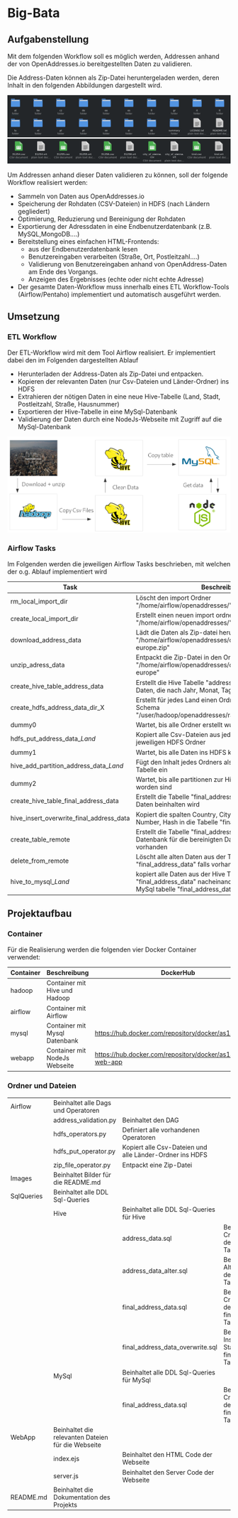 # Big-Bata

## Aufgabenstellung

Mit dem folgenden Workflow soll es möglich werden, Addressen anhand der von OpenAddresses.io
bereitgestellten Daten zu validieren. 

Die Address-Daten können als Zip-Datei heruntergeladen werden,
deren Inhalt in den folgenden Abbildungen dargestellt wird.

![Alt text](Images/address_data_folders.png "Workflow")
![Alt text](Images/address_data.png "Workflow") 

Um Addressen anhand dieser Daten validieren zu können,
soll der folgende Workflow realisiert werden:

* Sammeln von Daten aus OpenAddresses.io
* Speicherung der Rohdaten (CSV-Dateien) in HDFS (nach Ländern gegliedert)
* Optimierung, Reduzierung und Bereinigung der Rohdaten
* Exportierung der Adressdaten in eine Endbenutzerdatenbank (z.B. MySQL,MongoDB....)
* Bereitstellung eines einfachen HTML-Frontends:
  * aus der Endbenutzerdatenbank lesen
  * Benutzereingaben verarbeiten (Straße, Ort, Postleitzahl....)
  * Validierung von Benutzereingaben anhand von OpenAddress-Daten am Ende des Vorgangs.
  * Anzeigen des Ergebnisses (echte oder nicht echte Adresse)
* Der gesamte Daten-Workflow muss innerhalb eines ETL Workflow-Tools (Airflow/Pentaho) implementiert und automatisch ausgeführt werden.


## Umsetzung

### ETL Workflow

Der ETL-Workflow wird mit dem Tool Airflow realisiert.
Er implementiert dabei den im Folgenden dargestellten Ablauf

* Herunterladen der Address-Daten als Zip-Datei und entpacken.
* Kopieren der relevanten Daten (nur Csv-Dateien und Länder-Ordner) ins HDFS
* Extrahieren der nötigen Daten in eine neue Hive-Tabelle (Land, Stadt, Postleitzahl, Straße, Hausnummer)
* Exportieren der Hive-Tabelle in eine MySql-Datenbank
* Validierung der Daten durch eine NodeJs-Webseite mit Zugriff auf die MySql-Datenbank

![Alt text](Images/workflow.png "Workflow")

### Airflow Tasks

Im Folgenden werden die jeweiligen Airflow Tasks beschrieben, mit welchen der o.g. Ablauf implementiert wird

Task | Beschreibung
----------- | -------
rm_local_import_dir | Löscht den import Ordner "/home/airflow/openaddresses/" falls vorhanden
create_local_import_dir | Erstellt einen neuen import ordner "/home/airflow/openaddresses/"
download_address_data | Lädt die Daten als Zip-datei herunter "/home/airflow/openaddresses/openaddr-collected-europe.zip"
unzip_adress_data | Entpackt die Zip-Datei in den Ordner "/home/airflow/openaddresses/openaddr-collected-europe"
create_hive_table_address_data | Erstellt die Hive Tabelle "address_data" für die Address Daten, die nach Jahr, Monat, Tag, Land partitioniert ist
create_hdfs_address_data_dir_X | Erstellt für jedes Land einen Ordner im HDFS mit dem Schema "/user/hadoop/openaddresses/raw/*Jahr*/*Monat*/*Tag*/*Land*"
dummy0 | Wartet, bis alle Ordner erstellt wurden
hdfs_put_address_data_*Land* | Kopiert alle Csv-Dateien aus jedem Ordner in den jeweiligen HDFS Ordner
dummy1 | Wartet, bis alle Daten ins HDFS kopier wurden
hive_add_partition_address_data_*Land* | Fügt den Inhalt jedes Ordners als partition in die Hive-Tabelle ein
dummy2 | Wartet, bis alle partitionen zur Hive-Tabelle hinzugefügt worden sind
create_hive_table_final_address_data | Erstellt die Tabelle "final_address_data", die die bereinigten Daten beinhalten wird
hive_insert_overwrite_final_address_data | Kopiert die spalten Country, City, Postcode, Street, Number, Hash in die Tabelle "final_address_data"
create_table_remote | Erstellt die Tabelle "final_address_data" in der Mysql Datenbank für die bereinigten Daten, falls noch nicht vorhanden
delete_from_remote | Löscht alle alten Daten aus der Tabelle "final_address_data" falls vorhanden
hive_to_mysql_*Land* | kopiert alle Daten aus der Hive Tabelle "final_address_data" nacheinander nach Ländern in die MySql tabelle "final_address_data" 

## Projektaufbau

### Container

Für die Realisierung werden die folgenden vier Docker Container verwendet:

Container | Beschreibung | DockerHub
------|-----|-----
hadoop | Container mit Hive und Hadoop|
airflow | Container mit Airflow|
mysql | Container mit Mysql Datenbank| https://hub.docker.com/repository/docker/as14df/mysql
webapp | Container mit NodeJs Webseite| https://hub.docker.com/repository/docker/as14df/node-web-app

### Ordner und Dateien

||     |     ||
|---|----|---|---|
|Airflow | Beinhaltet alle Dags und Operatoren | ||
|| address_validation.py | Beinhaltet den DAG ||
|| hdfs_operators.py | Definiert alle vorhandenen Operatoren ||
|| hdfs_put_operator.py | Kopiert alle Csv-Dateien und alle Länder-Ordner ins HDFS ||
|| zip_file_operator.py | Entpackt eine Zip-Datei ||
|Images | Beinhaltet Bilder für die README.md | ||
|SqlQueries | Beinhaltet alle DDL Sql-Queries | ||
|| Hive | Beinhaltet alle DDL Sql-Queries für Hive ||
||| address_data.sql | Beinhaltet das Create-Statement der address_data Tabelle|
||| address_data_alter.sql | Beinhaltet das Alter-Statement der address_data Tabelle|
||| final_address_data.sql | Beinhaltet das Create-Statement der final_address_data Tabelle|
||| final_address_data_overwrite.sql | Beinhaltet das Insert-Overwrite-Statement der final_address_data Tabelle|
|| MySql | Beinhaltet alle DDL Sql-Queries für MySql ||
||| final_address_data.sql | Beinhaltet das Create-Statement der final_address_data Tabelle|
|WebApp | Beinhaltet die relevanten Dateien für die Webseite | ||
|| index.ejs | Beinhaltet den HTML Code der Webseite ||
|| server.js | Beinhaltet den Server Code der Webseite ||
|README.md | Beinhaltet die Dokumentation des Projekts |||


